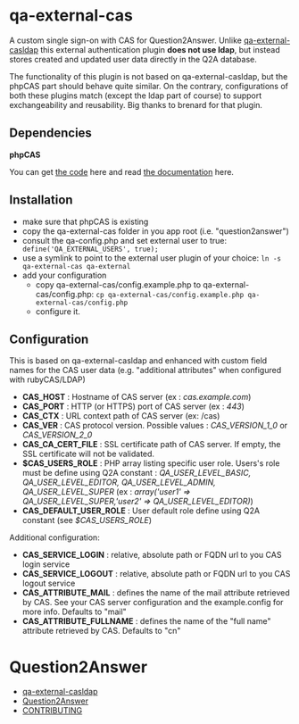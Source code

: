 
qa-external-cas
===============

A custom single sign-on with CAS for Question2Answer.
Unlike [qa-external-casldap](https://github.com/brenard/qa-external-casldap) this external authentication plugin **does not use ldap**, but instead stores created and updated user data directly in the Q2A database.

The functionality of this plugin is not based on qa-external-casldap, but the phpCAS part should behave quite similar.
On the contrary, configurations of both these plugins match (except the ldap part of course) to support exchangeability and reusability. Big thanks to brenard for that plugin.


Dependencies
------------
**phpCAS**

You can get [the code](https://github.com/Jasig/phpCAS) here and
read [the documentation](https://wiki.jasig.org/display/casc/phpcas) here.


Installation
------------

  * make sure that phpCAS is existing
  * copy the qa-external-cas folder in you app root (i.e. "question2answer")
  * consult the qa-config.php and set external user to true: 
    ` define('QA_EXTERNAL_USERS', true);`
  * use a symlink to point to the external user plugin of your choice: 
    `ln -s qa-external-cas qa-external`
  * add your configuration
    * copy qa-external-cas/config.example.php to qa-external-cas/config.php: `cp qa-external-cas/config.example.php qa-external-cas/config.php`
    * configure it.

  
Configuration
-------------

This is based on qa-external-casldap and enhanced with custom field names for the CAS user data (e.g. "additional attributes" when configured with rubyCAS/LDAP)

  * **CAS_HOST** : Hostname of CAS server (ex : _cas.example.com_)
  * **CAS_PORT** : HTTP (or HTTPS) port of CAS server (ex : _443_)
  * **CAS_CTX** : URL context path of CAS server (ex: /cas)
  * **CAS_VER** : CAS protocol version. Possible values :  *CAS_VERSION_1_0* or *CAS_VERSION_2_0*
  * **CAS_CA_CERT_FILE** : SSL certificate path of CAS server. If empty, the SSL certificate will not be validated.
  * **$CAS_USERS_ROLE** : PHP array listing specific user role. Users's role must be define using Q2A constant : _QA_USER_LEVEL_BASIC, QA_USER_LEVEL_EDITOR, QA_USER_LEVEL_ADMIN, QA_USER_LEVEL_SUPER_ (ex : _array('user1' => QA_USER_LEVEL_SUPER,'user2' => QA_USER_LEVEL_EDITOR)_)
  * **CAS_DEFAULT_USER_ROLE** : User default role define using Q2A constant (see _$CAS_USERS_ROLE_)

Additional configuration:

  * **CAS_SERVICE_LOGIN** : relative, absolute path or FQDN url to you CAS login service
  * **CAS_SERVICE_LOGOUT** : relative, absolute path or FQDN url to you CAS logout service
  * **CAS_ATTRIBUTE_MAIL** : defines the name of the mail attribute retrieved by CAS. See your CAS server configuration and the example.config for more info. Defaults to "mail"
  * **CAS_ATTRIBUTE_FULLNAME** : defines the name of the "full name" attribute retrieved by CAS. Defaults to "cn"


Question2Answer
===============


 * [qa-external-casldap](https://github.com/brenard/qa-external-casldap)
 * [Question2Answer](http://www.question2answer.org/)
 * [CONTRIBUTING](https://github.com/q2a/question2answer/blob/master/CONTRIBUTING.md)




